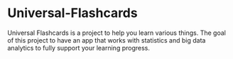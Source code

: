 # Universal-Flashcards

Universal Flashcards is a project to help you learn various things. The goal of this project to have an app that works with statistics and big data analytics to fully support your learning progress.
